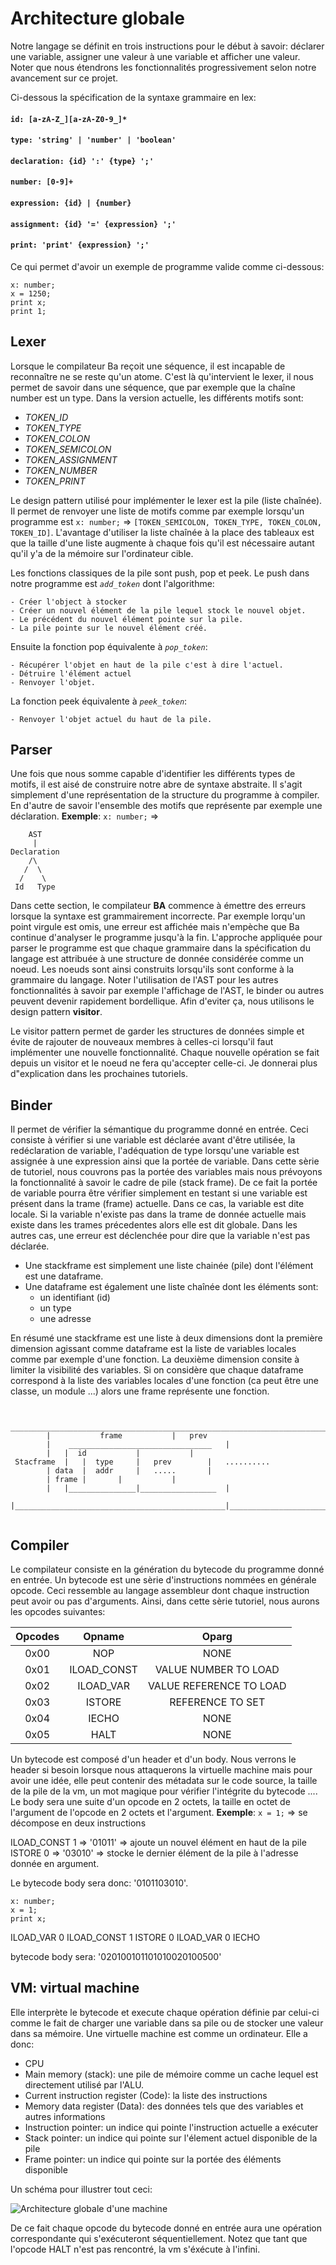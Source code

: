 # Architecture globale

Notre langage se définit en trois instructions pour le début à savoir:
déclarer une variable, assigner une valeur à une variable et afficher une
valeur. Noter que nous étendrons les fonctionnalités progressivement selon 
notre avancement sur ce projet.

Ci-dessous la spécification de la syntaxe grammaire en lex:

#### `id: [a-zA-Z_][a-zA-Z0-9_]*`
#### `type: 'string' | 'number' | 'boolean'`
#### `declaration: {id} ':' {type} ';'`
#### `number: [0-9]+`
#### `expression: {id} | {number}`
#### `assignment: {id} '=' {expression} ';'`
#### `print: 'print' {expression} ';'`

Ce qui permet d'avoir un exemple de programme valide comme ci-dessous:


```
x: number;
x = 1250;
print x;
print 1;

```

## Lexer

Lorsque le compilateur Ba reçoit une séquence, il est incapable de reconnaître
ne se reste qu'un atome. C'est là qu'intervient le lexer, il nous permet de savoir
dans une séquence, que par exemple que la chaîne number est un type. Dans la version
actuelle, les différents motifs sont:

- *TOKEN_ID*
- *TOKEN_TYPE*
- *TOKEN_COLON*
- *TOKEN_SEMICOLON*
- *TOKEN_ASSIGNMENT*
- *TOKEN_NUMBER*
- *TOKEN_PRINT*

Le design pattern utilisé pour implémenter le lexer est la pile (liste chaînée).
Il permet de renvoyer une liste de motifs comme par exemple lorsqu'un programme 
est `x: number;` => `[TOKEN_SEMICOLON, TOKEN_TYPE, TOKEN_COLON, TOKEN_ID]`.
L'avantage d'utiliser la liste chaînée à la place des tableaux est que la taille
d'une liste augmente à chaque fois qu'il est nécessaire autant qu'il y'a de la mémoire
sur l'ordinateur cible.

Les fonctions classiques de la pile sont push, pop et peek. Le push dans notre programme
est *`add_token`* dont l'algorithme:

```
- Créer l'object à stocker
- Créer un nouvel élément de la pile lequel stock le nouvel objet.
- Le précédent du nouvel élément pointe sur la pile.
- La pile pointe sur le nouvel élément créé.

```

Ensuite la fonction pop équivalente à *`pop_token`*:

```
- Récupérer l'objet en haut de la pile c'est à dire l'actuel.
- Détruire l'élément actuel
- Renvoyer l'objet.

```

La fonction peek équivalente à *`peek_token`*:

```
- Renvoyer l'objet actuel du haut de la pile.

```

## Parser

Une fois que nous somme capable d'identifier les différents types de motifs,
il est aisé de construire notre abre de syntaxe abstraite. Il s'agit simplement
d'une représentation de la structure du programme à compiler. En d'autre de savoir
l'ensemble des motifs que représente par exemple une déclaration.
**Exemple**: `x: number;` =>

	    AST
	     |
	Declaration
	    /\
	   /  \
	  /    \
	 Id   Type

Dans cette section, le compilateur **BA** commence à émettre des erreurs lorsque la syntaxe est
grammairement incorrecte. Par exemple lorqu'un point virgule est omis, une erreur est affichée mais
n'empèche que Ba continue d'analyser le programme jusqu'à la fin.
L'approche appliquée pour parser le programme est que chaque grammaire dans la spécification du langage
est attribuée à une structure de donnée considérée comme un noeud. Les noeuds sont ainsi construits
lorsqu'ils sont conforme à la grammaire du langage.
Noter l'utilisation de l'AST pour les autres fonctionnalités à savoir par exemple l'affichage de l'AST, le binder
ou autres peuvent devenir rapidement bordellique. Afin d'eviter ça, nous utilisons le design pattern **visitor**.

Le visitor pattern permet de garder les structures de données simple et évite de rajouter de nouveaux membres à celles-ci 
lorsqu'il faut implémenter une nouvelle fonctionnalité. Chaque nouvelle opération se fait depuis un visitor et le
noeud ne fera qu'accepter celle-ci. Je donnerai plus d"explication dans les prochaines tutoriels.

## Binder

Il permet de vérifier la sémantique du programme donné en entrée. Ceci consiste à vérifier si une variable est déclarée avant d'être utilisée, la redéclaration de variable, l'adéquation de type lorsqu'une variable est assignée à une expression ainsi que la portée
de variable. Dans cette sèrie de tutoriel, nous couvrons pas la portée des variables mais nous prévoyons la fonctionnalité à
savoir le cadre de pile (stack frame). De ce fait la portée de variable pourra être vérifier simplement en testant si une variable
est présent dans la trame (frame) actuelle. Dans ce cas, la variable est dite locale. Si la variable n'existe pas dans la trame de donnée actuelle mais existe dans les trames précedentes alors elle est dit globale. Dans les autres cas, une erreur est déclenchée
pour dire que la variable n'est pas déclarée.

- Une stackframe est simplement une liste chainée (pile) dont l'élément est une dataframe.
- Une dataframe est également une liste chaînée dont les éléments sont:
    * un identifiant (id)
    * un type
    * une adresse

En résumé une stackframe est une liste à deux dimensions dont la première dimension agissant comme dataframe est la liste de variables
locales comme par exemple d'une fonction. La deuxième dimension consite à limiter la visibilité des variables. Si on considère
que chaque dataframe correspond à la liste des variables locales d'une fonction (ca peut être une classe, un module ...) alors une frame
représente une fonction.

```

		__________________________________________________________________________
		|			frame			|	prev	
		|	 ________________________________	|
		|	|  id	    	|			|
 Stacframe	| 	|  type		|	prev		|	..........
		| data	|  addr		|	.....		|
		| frame	|		|			|
		|	|_______________|_________________	|
		|_______________________________________________|_________________________


```

## Compiler

Le compilateur consiste en la génération du bytecode du programme donné en entrée. Un bytecode est une sèrie d'instructions nommées en générale opcode. Ceci ressemble au langage assembleur dont chaque instruction peut avoir ou pas d'arguments. Ainsi, dans cette sèrie tutoriel, nous aurons les opcodes suivantes:

| Opcodes  | Opname        |  Oparg 			|
|:--------:|:-------------:|:--------------------------:|
| 0x00	   | NOP	   | NONE   			|
| 0x01	   | ILOAD_CONST   | VALUE NUMBER TO LOAD	|
| 0x02     | ILOAD_VAR	   | VALUE REFERENCE TO LOAD	|
| 0x03	   | ISTORE	   | REFERENCE TO SET		|
| 0x04	   | IECHO	   | NONE			|
| 0x05     | HALT	   | NONE			|


Un bytecode est composé d'un header et d'un body. Nous verrons le header si besoin lorsque nous attaquerons la virtuelle machine mais pour avoir une idée, elle peut contenir des métadata sur le code source, la taille de la pile de la vm, un mot magique pour vérifier l'intégrite du bytecode  ....
Le body sera une suite d'un opcode en 2 octets, la taille en octet de l'argument de l'opcode en 2 octets et l'argument.
**Exemple**:
 `x = 1;`  => se décompose en deux instructions

ILOAD_CONST	1  => '01011' => ajoute un nouvel élément en haut de la pile
ISTORE		0  => '03010' => stocke le dernier élément de la pile à l'adresse donnée en argument.

Le bytecode body sera donc: '0101103010'.

```
x: number;
x = 1;
print x;
```

ILOAD_VAR	0
ILOAD_CONST	1
ISTORE		0
ILOAD_VAR	0
IECHO

bytecode body sera: '020100101101010020100500'

## VM: virtual machine

Elle interprète le bytecode et execute chaque opération définie par celui-ci comme le fait de charger une variable dans sa pile ou de stocker une valeur dans sa mémoire. Une virtuelle machine est comme un ordinateur. Elle a donc:

- CPU
- Main memory (stack): une pile de mémoire comme un cache lequel est directement utilisé par l'ALU.
- Current instruction register (Code): la liste des instructions
- Memory data register (Data): des données tels que des variables et autres informations
- Instruction pointer: un indice qui pointe l'instruction actuelle a exécuter
- Stack pointer: un indice qui pointe sur l'élement actuel disponible de la pile
- Frame pointer: un indice qui pointe sur la portée des éléments disponible

Un schéma pour illustrer tout ceci:

![Architecture globale d'une machine](./vm.png)

De ce fait chaque opcode du bytecode donné en entrée aura une opération correspondante qui s'exécuteront séquentiellement. Notez que tant que l'opcode HALT n'est pas rencontré, la vm s'éxécute à l'infini.


